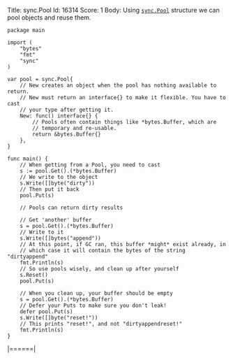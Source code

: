 Title: sync.Pool
Id: 16314
Score: 1
Body:
Using [`sync.Pool`][1] structure we can pool objects and reuse them.
 
 

    package main

    import (
        "bytes"
        "fmt"
        "sync"
    )
    
    var pool = sync.Pool{
        // New creates an object when the pool has nothing available to return.
        // New must return an interface{} to make it flexible. You have to cast
        // your type after getting it.
        New: func() interface{} {
            // Pools often contain things like *bytes.Buffer, which are
            // temporary and re-usable.
            return &bytes.Buffer{}
        },
    }
    
    func main() {
        // When getting from a Pool, you need to cast
        s := pool.Get().(*bytes.Buffer)
        // We write to the object
        s.Write([]byte("dirty"))
        // Then put it back
        pool.Put(s)
    
        // Pools can return dirty results
    
        // Get 'another' buffer
        s = pool.Get().(*bytes.Buffer)
        // Write to it
        s.Write([]bytes("append"))
        // At this point, if GC ran, this buffer *might* exist already, in
        // which case it will contain the bytes of the string "dirtyappend"
        fmt.Println(s)
        // So use pools wisely, and clean up after yourself
        s.Reset()
        pool.Put(s)
    
        // When you clean up, your buffer should be empty
        s = pool.Get().(*bytes.Buffer)
        // Defer your Puts to make sure you don't leak!
        defer pool.Put(s)
        s.Write([]byte("reset!"))
        // This prints "reset!", and not "dirtyappendreset!"
        fmt.Println(s)
    }


 [1]: https://golang.org/pkg/sync/#Pool
|======|
